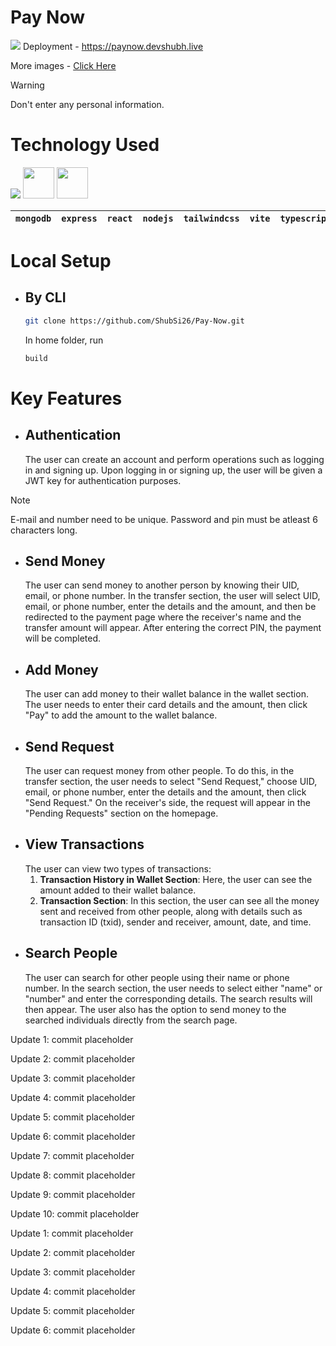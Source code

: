 # Pay Now
![](https://github.com/ShubSi26/Pay-Now/blob/main/images/default.jpg)
Deployment - https://paynow.devshubh.live

More images - [Click Here](https://github.com/ShubSi26/Pay-Now/tree/main/images)
> [!WARNING]
> Don't enter any personal information.

# Technology Used
<img src="https://skillicons.dev/icons?i=mongodb,express,react,nodejs,tailwind,vite,ts,js,npm,docker " /> <img src = "https://jwt.io/img/pic_logo.svg" width = 50px> <img src = "https://zod.dev/_next/image?url=%2Flogo%2Flogo-glow.png&w=640&q=100" width = 50px>

|`mongodb`|`express`|`react`|`nodejs`|`tailwindcss`|`vite`|`typescript`|`javascript`|`Docker`|`JWT`|`ZOD`|
|---|---|---|---|---|---|---|---|---|---|---|

# Local Setup
- ## By CLI
  ```bash
  git clone https://github.com/ShubSi26/Pay-Now.git
  ```
  In home folder, run
  ```bash
  build
  ```
# Key Features
- ## Authentication
  The user can create an account and perform operations such as logging in and signing up. Upon logging in or signing up, the user will be given a JWT key for authentication purposes.
> [!NOTE]
> E-mail and number need to be unique.
> Password and pin must be atleast 6 characters long. 
- ## Send Money
  The user can send money to another person by knowing their UID, email, or phone number. In the transfer section, the user will select UID, email, or phone number, enter the details and the amount, and then be redirected to the payment page where the receiver's name and the transfer amount will appear. After entering the correct PIN, the payment will be completed.
- ## Add Money
  The user can add money to their wallet balance in the wallet section. The user needs to enter their card details and the amount, then click "Pay" to add the amount to the wallet balance.
- ## Send Request
  The user can request money from other people. To do this, in the transfer section, the user needs to select "Send Request," choose UID, email, or phone number, enter the details and the amount, then click "Send Request." On the receiver's side, the request will appear in the "Pending Requests" section on the homepage.
- ## View Transactions
  The user can view two types of transactions:
  1. **Transaction History in Wallet Section**: Here, the user can see the amount added to their wallet balance.
  2. **Transaction Section**: In this section, the user can see all the money sent and received from other people, along with details such as transaction ID (txid), sender and receiver, amount, date, and time.
- ## Search People
  The user can search for other people using their name or phone number. In the search section, the user needs to select either "name" or "number" and enter the corresponding details. The search results will then appear. The user also has the option to send money to the searched individuals directly from the search page.

Update 1: commit placeholder

Update 2: commit placeholder

Update 3: commit placeholder

Update 4: commit placeholder

Update 5: commit placeholder

Update 6: commit placeholder

Update 7: commit placeholder

Update 8: commit placeholder

Update 9: commit placeholder

Update 10: commit placeholder

Update 1: commit placeholder

Update 2: commit placeholder

Update 3: commit placeholder

Update 4: commit placeholder

Update 5: commit placeholder

Update 6: commit placeholder
